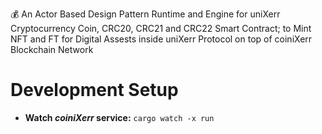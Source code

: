

💰 An Actor Based Design Pattern Runtime and Engine for uniXerr Cryptocurrency Coin, CRC20, CRC21 and CRC22 Smart Contract; to Mint NFT and FT for Digital Assests inside uniXerr Protocol on top of coiniXerr Blockchain Network

# Development Setup

* **Watch _coiniXerr_ service:** ```cargo watch -x run```

